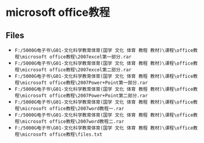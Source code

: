 # microsoft office教程

## Files

- `F:/5000G电子书\G01-文化科学教育体育(国学 文化 体育 教程 教材)\课程\office教程\microsoft office教程\2007excel第一部分.rar`
- `F:/5000G电子书\G01-文化科学教育体育(国学 文化 体育 教程 教材)\课程\office教程\microsoft office教程\2007excel第二部分.rar`
- `F:/5000G电子书\G01-文化科学教育体育(国学 文化 体育 教程 教材)\课程\office教程\microsoft office教程\2007Power+Point第一部分.rar`
- `F:/5000G电子书\G01-文化科学教育体育(国学 文化 体育 教程 教材)\课程\office教程\microsoft office教程\2007Power+Point第二部分.rar`
- `F:/5000G电子书\G01-文化科学教育体育(国学 文化 体育 教程 教材)\课程\office教程\microsoft office教程\2007word教程一.rar`
- `F:/5000G电子书\G01-文化科学教育体育(国学 文化 体育 教程 教材)\课程\office教程\microsoft office教程\2007word教程二.rar`
- `F:/5000G电子书\G01-文化科学教育体育(国学 文化 体育 教程 教材)\课程\office教程\microsoft office教程\files.txt`
